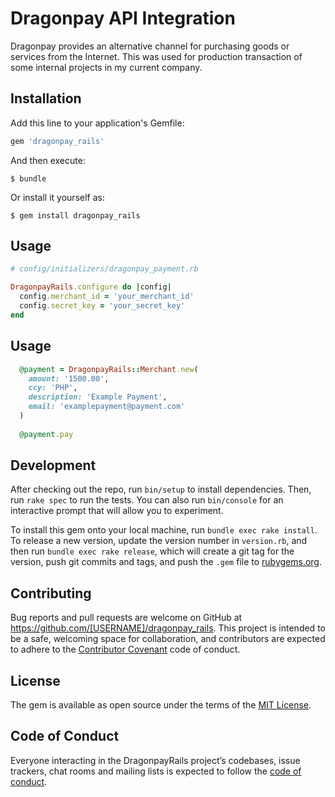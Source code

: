 # Dragonpay API Integration

Dragonpay provides an alternative channel for purchasing goods or services from the Internet. This was used for production transaction of some internal projects in my current company.

## Installation

Add this line to your application's Gemfile:

```ruby
gem 'dragonpay_rails'
```

And then execute:

    $ bundle

Or install it yourself as:

    $ gem install dragonpay_rails

## Usage

```ruby
# config/initializers/dragonpay_payment.rb

DragonpayRails.configure do |config|
  config.merchant_id = 'your_merchant_id'
  config.secret_key = 'your_secret_key'
end
```

## Usage

```ruby
  @payment = DragonpayRails::Merchant.new(
    amount: '1500.00',
    ccy: 'PHP',
    description: 'Example Payment',
    email: 'examplepayment@payment.com'
  )
  
  @payment.pay
```

## Development

After checking out the repo, run `bin/setup` to install dependencies. Then, run `rake spec` to run the tests. You can also run `bin/console` for an interactive prompt that will allow you to experiment.

To install this gem onto your local machine, run `bundle exec rake install`. To release a new version, update the version number in `version.rb`, and then run `bundle exec rake release`, which will create a git tag for the version, push git commits and tags, and push the `.gem` file to [rubygems.org](https://rubygems.org).

## Contributing

Bug reports and pull requests are welcome on GitHub at https://github.com/[USERNAME]/dragonpay_rails. This project is intended to be a safe, welcoming space for collaboration, and contributors are expected to adhere to the [Contributor Covenant](http://contributor-covenant.org) code of conduct.

## License

The gem is available as open source under the terms of the [MIT License](https://opensource.org/licenses/MIT).

## Code of Conduct

Everyone interacting in the DragonpayRails project’s codebases, issue trackers, chat rooms and mailing lists is expected to follow the [code of conduct](https://github.com/[USERNAME]/dragonpay_rails/blob/master/CODE_OF_CONDUCT.md).
